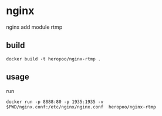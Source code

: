# nginx
nginx add module rtmp

## build 
```
docker build -t heropoo/nginx-rtmp .
```

## usage
run 
```
docker run -p 8888:80 -p 1935:1935 -v $PWD/nginx.conf:/etc/nginx/nginx.conf  heropoo/nginx-rtmp
```